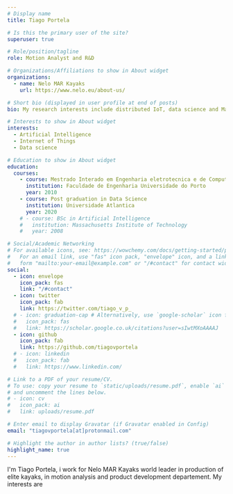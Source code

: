 ```yaml
---
# Display name
title: Tiago Portela

# Is this the primary user of the site?
superuser: true

# Role/position/tagline
role: Motion Analyst and R&D

# Organizations/Affiliations to show in About widget
organizations:
  - name: Nelo MAR Kayaks
    url: https://www.nelo.eu/about-us/

# Short bio (displayed in user profile at end of posts)
bio: My research interests include distributed IoT, data science and Machine learning.

# Interests to show in About widget
interests:
  - Artificial Intelligence
  - Internet of Things
  - Data science

# Education to show in About widget
education:
  courses:
    - course: Mestrado Interado em Engenharia eletrotecnica e de Computadores (not completed)
      institution: Faculdade de Engenharia Universidade do Porto
      year: 2010
    - course: Post graduation in Data Science
      institution: Universidade Atlantica
      year: 2020
    # - course: BSc in Artificial Intelligence
    #   institution: Massachusetts Institute of Technology
    #   year: 2008

# Social/Academic Networking
# For available icons, see: https://wowchemy.com/docs/getting-started/page-builder/#icons
#   For an email link, use "fas" icon pack, "envelope" icon, and a link in the
#   form "mailto:your-email@example.com" or "/#contact" for contact widget.
social:
  - icon: envelope
    icon_pack: fas
    link: "/#contact"
  - icon: twitter
    icon_pack: fab
    link: https://twitter.com/tiago_v_p_
  # - icon: graduation-cap # Alternatively, use `google-scholar` icon from `ai` icon pack
  #   icon_pack: fas
  #   link: https://scholar.google.co.uk/citations?user=sIwtMXoAAAAJ
  - icon: github
    icon_pack: fab
    link: https://github.com/tiagovportela
  # - icon: linkedin
  #   icon_pack: fab
  #   link: https://www.linkedin.com/

# Link to a PDF of your resume/CV.
# To use: copy your resume to `static/uploads/resume.pdf`, enable `ai` icons in `params.toml`,
# and uncomment the lines below.
# - icon: cv
#   icon_pack: ai
#   link: uploads/resume.pdf

# Enter email to display Gravatar (if Gravatar enabled in Config)
email: "tiagovportela[at]protonmail.com"

# Highlight the author in author lists? (true/false)
highlight_name: true
---
```


I'm Tiago Portela, i work for Nelo MAR Kayaks world leader in production of elite kayaks, in motion analysis and product development departement. My interests are

<!-- {{< icon name="download" pack="fas" >}} Download my {{< staticref "uploads/demo_resume.pdf" "newtab" >}}resumé{{< /staticref >}}. -->
